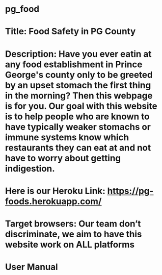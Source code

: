 # pg_food
# Title: Food Safety in PG County

# Description: Have you ever eatin at any food establishment in Prince George's county only to be greeted by an upset stomach the first thing in the morning? Then this webpage is for you. Our goal with this website is to help people who are known to have typically weaker stomachs or immune systems know which restaurants they can eat at and not have to worry about getting indigestion.

<!--Analyze health and safety reports of Prince George's food establishments to help bridge the gap between consumer knowledge and the stores itself. We will be taking the API information and simplifying it as to make the consumer more knowledgeable on the status of a restaurant.<-->


# Here is our Heroku Link: https://pg-foods.herokuapp.com/

# Target browsers: Our team don’t discriminate, we aim to have this website work on ALL platforms

# User Manual
